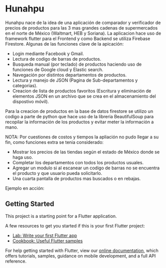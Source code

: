 # Hunahpu

Hunahpu nace de la idea de una aplicación de comparador y verificador de precios de productos para las 3 mas grandes cadenas de supermercados en el norte de México (Waltmart, HEB y Soriana).
La aplicacion hace uso de framework flutter para el Frontend y como Backend se utiliza Firebase Firestore.
Algunas de las funciones clave de la apicación:
- Login mediante Facebook y Gmail.
- Lectura de codigo de barras de productos.
- Busqueda manual (por teclado) de productos haciendo uso de funciones de Google cloud y Elastic search.
- Navegación por distintos departamentos de productos.
- Lectura y manejo de JSON (Pagina de Sub-departamentos y categorias).
- Creacion de lista de productos favoritos (Escritura y eliminación de elementos JSON en un archivo que se crea en el almacenamiento del dispostivo móvil).

Para la creacion de productos en la base de datos firestore se utilizo un codigo a parte de python que hace uso de la libreria BeautifulSoup para recopilar la información de los productos y evitar meter la información a mano.

NOTA: Por cuestiones de costos y tiempos la apliación no pudo llegar a su fin, como funciones extra se tenia considerado:
- Mostrar los precios de las tiendas según el estado de México donde se haga uso.
- Completar los departamentos con todos los productos usuales.
- Agregar un modulo si al escanear un codigo de barras no se encuentra el producto y que usuario pueda solicitarlo.
- Una cuarta pantalla de productos mas buscados o en rebajas.

Ejemplo en acción: 

## Getting Started

This project is a starting point for a Flutter application.

A few resources to get you started if this is your first Flutter project:

- [Lab: Write your first Flutter app](https://flutter.dev/docs/get-started/codelab)
- [Cookbook: Useful Flutter samples](https://flutter.dev/docs/cookbook)

For help getting started with Flutter, view our
[online documentation](https://flutter.dev/docs), which offers tutorials,
samples, guidance on mobile development, and a full API reference.

